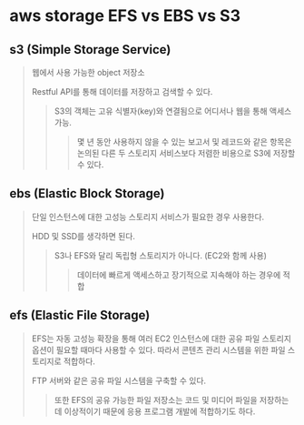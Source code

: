 # aws storage EFS vs EBS vs S3

## s3 (Simple Storage Service)

> 웹에서 사용 가능한 object 저장소
>
> Restful API를 통해 데이터를 저장하고 검색할 수 있다.
>
> > S3의 객체는 고유 식별자(key)와 연결됨으로 어디서나 웹을 통해 액세스 가능.
> >
> > > 몇 년 동안 사용하지 않을 수 있는 보고서 및 레코드와 같은 항목은 논의된 다른 두 스토리지 서비스보다 저렴한 비용으로 S3에 저장할 수 있다.

## ebs (Elastic Block Storage)

> 단일 인스턴스에 대한 고성능 스토리지 서비스가 필요한 경우 사용한다.
>
> HDD 및 SSD를 생각하면 된다.
>
> > S3나 EFS와 달리 독립형 스토리지가 아니다. (EC2와 함께 사용)
> >
> > > 데이터에 빠르게 액세스하고 장기적으로 지속해야 하는 경우에 적합

## efs (Elastic File Storage)

> EFS는 자동 고성능 확장을 통해 여러 EC2 인스턴스에 대한 공유 파일 스토리지 옵션이 필요할 때마다 사용할 수 있다. 따라서 콘텐츠 관리 시스템을 위한 파일 스토리지로 적합하다.
>
> FTP 서버와 같은 공유 파일 시스템을 구축할 수 있다.
>
> > 또한 EFS의 공유 가능한 파일 저장소는 코드 및 미디어 파일을 저장하는 데 이상적이기 때문에 응용 프로그램 개발에 적합하기도 하다.
